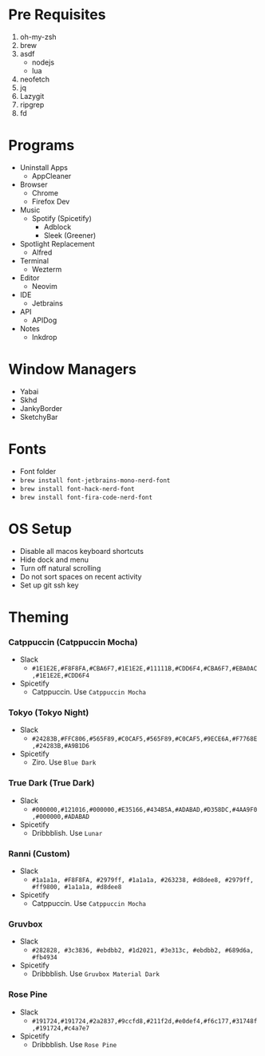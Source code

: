 # Pre Requisites

1. oh-my-zsh
2. brew
3. asdf
   - nodejs
   - lua
4. neofetch
5. jq
6. Lazygit
7. ripgrep
8. fd

# Programs

- Uninstall Apps
  - AppCleaner
- Browser
  - Chrome
  - Firefox Dev
- Music
  - Spotify (Spicetify)
    - Adblock
    - Sleek (Greener)
- Spotlight Replacement
  - Alfred
- Terminal
  - Wezterm
- Editor
  - Neovim
- IDE
  - Jetbrains
- API
  - APIDog
- Notes
  - Inkdrop

# Window Managers

- Yabai
- Skhd
- JankyBorder
- SketchyBar

# Fonts

- Font folder
- `brew install font-jetbrains-mono-nerd-font`
- `brew install font-hack-nerd-font`
- `brew install font-fira-code-nerd-font`

# OS Setup

- Disable all macos keyboard shortcuts
- Hide dock and menu
- Turn off natural scrolling
- Do not sort spaces on recent activity
- Set up git ssh key

# Theming

### Catppuccin (Catppuccin Mocha)

- Slack
  - `#1E1E2E,#F8F8FA,#CBA6F7,#1E1E2E,#11111B,#CDD6F4,#CBA6F7,#EBA0AC,#1E1E2E,#CDD6F4`
- Spicetify
  - Catppuccin. Use `Catppuccin Mocha`

### Tokyo (Tokyo Night)

- Slack
  - `#24283B,#FFC806,#565F89,#C0CAF5,#565F89,#C0CAF5,#9ECE6A,#F7768E,#24283B,#A9B1D6`
- Spicetify
  - Ziro. Use `Blue Dark`

### True Dark (True Dark)

- Slack
  - `#000000,#121016,#000000,#E35166,#434B5A,#ADABAD,#D358DC,#4AA9F0,#000000,#ADABAD`
- Spicetify
  - Dribbblish. Use `Lunar`

### Ranni (Custom)

- Slack
  - `#1a1a1a, #F8F8FA, #2979ff, #1a1a1a, #263238, #d8dee8, #2979ff, #ff9800, #1a1a1a, #d8dee8`
- Spicetify
  - Catppuccin. Use `Catppuccin Mocha`

### Gruvbox

- Slack
  - `#282828, #3c3836, #ebdbb2, #1d2021, #3e313c, #ebdbb2, #689d6a, #fb4934`
- Spicetify
  - Dribbblish. Use `Gruvbox Material Dark`

### Rose Pine

- Slack
  - `#191724,#191724,#2a2837,#9ccfd8,#211f2d,#e0def4,#f6c177,#31748f,#191724,#c4a7e7`
- Spicetify
  - Dribbblish. Use `Rose Pine`
